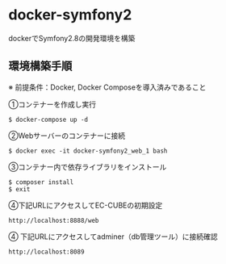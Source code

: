 # docker-symfony2
dockerでSymfony2.8の開発環境を構築

## 環境構築手順
※ 前提条件：Docker, Docker Composeを導入済みであること

①コンテナーを作成し実行
```
$ docker-compose up -d
```

②Webサーバーのコンテナーに接続
```
$ docker exec -it docker-symfony2_web_1 bash
```

③コンテナー内で依存ライブラリをインストール
```
$ composer install
$ exit
```

④下記URLにアクセスしてEC-CUBEの初期設定
```
http://localhost:8888/web
```

④ 下記URLにアクセスしてadminer（db管理ツール）に接続確認
```
http://localhost:8089
```
